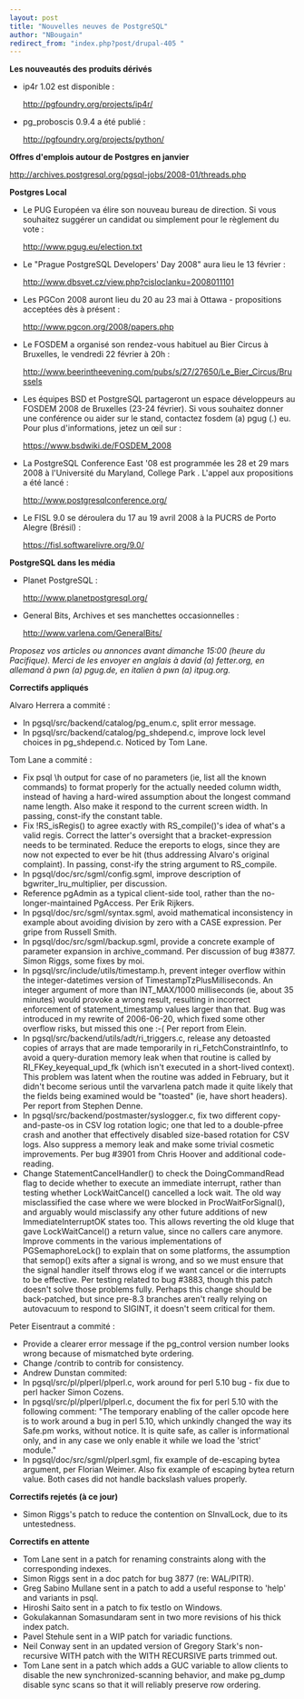 ```yaml
---
layout: post
title: "Nouvelles neuves de PostgreSQL"
author: "NBougain"
redirect_from: "index.php?post/drupal-405 "
---
```




<!--break-->

<p><strong>Les nouveautés des produits dérivés</strong></p>

<ul>

<li>ip4r 1.02 est disponible&nbsp;:

<a target="_blank" href="http://pgfoundry.org/projects/ip4r/">http://pgfoundry.org/projects/ip4r/</a></li>

<li>pg_proboscis 0.9.4 a été publié&nbsp;:

<a target="_blank" href="http://pgfoundry.org/projects/python/">http://pgfoundry.org/projects/python/</a></li>

</ul>

<p><strong>Offres d'emplois autour de Postgres en janvier</strong></p>

<p><a target="_blank" href="http://archives.postgresql.org/pgsql-jobs/2008-01/threads.php">http://archives.postgresql.org/pgsql-jobs/2008-01/threads.php</a></p>

<p><strong>Postgres Local</strong></p>

<ul>

<li>Le PUG Européen va élire son nouveau bureau de direction. Si vous souhaitez suggérer un candidat ou simplement pour le règlement du vote&nbsp;:

<a target="_blank" href="http://www.pgug.eu/election.txt">http://www.pgug.eu/election.txt</a></li>

<li>Le "Prague PostgreSQL Developers' Day 2008" aura lieu le 13 février&nbsp;:

<a target="_blank" href="http://www.dbsvet.cz/view.php?cisloclanku=2008011101">http://www.dbsvet.cz/view.php?cisloclanku=2008011101</a></li>

<li>Les PGCon 2008 auront lieu du 20 au 23 mai à Ottawa - propositions acceptées dès à présent&nbsp;:

<a target="_blank" href="http://www.pgcon.org/2008/papers.php">http://www.pgcon.org/2008/papers.php</a></li>

<li>Le FOSDEM a organisé son rendez-vous habituel au Bier Circus à Bruxelles, le vendredi 22 février à 20h&nbsp;:

<a target="_blank" href="http://www.beerintheevening.com/pubs/s/27/27650/Le_Bier_Circus/Brussels">http://www.beerintheevening.com/pubs/s/27/27650/Le_Bier_Circus/Brussels</a></li>

<li>Les équipes BSD et PostgreSQL partageront un espace développeurs au FOSDEM 2008 de Bruxelles (23-24 février). Si vous souhaitez donner une conférence ou aider sur le stand, contactez fosdem (a) pgug (.) eu. Pour plus d'informations, jetez un œil sur&nbsp;:

<a target="_blank" href="https://www.bsdwiki.de/FOSDEM_2008">https://www.bsdwiki.de/FOSDEM_2008</a></li>

<li>La PostgreSQL Conference East '08 est programmée les 28 et 29 mars 2008 à l'Université du Maryland, College Park&nbsp;. L'appel aux propositions a été lancé&nbsp;:

<a target="_blank" href="http://www.postgresqlconference.org/">http://www.postgresqlconference.org/</a></li>

<li>Le FISL 9.0 se déroulera du 17 au 19 avril 2008 à la PUCRS de Porto Alegre (Brésil)&nbsp;:

<a target="_blank" href="https://fisl.softwarelivre.org/9.0/">https://fisl.softwarelivre.org/9.0/</a></li>

</ul>

<p><strong>PostgreSQL dans les média</strong></p>

<ul>

<li>Planet PostgreSQL&nbsp;:

<a target="_blank" href="http://www.planetpostgresql.org/">http://www.planetpostgresql.org/</a></li>

<li>General Bits, Archives et ses manchettes occasionnelles&nbsp;:

<a target="_blank" href="http://www.varlena.com/GeneralBits/">http://www.varlena.com/GeneralBits/</a></li>

</ul>

<p><em>Proposez vos articles ou annonces avant dimanche 15:00 (heure du Pacifique). Merci de les envoyer en anglais à david (a) fetter.org, en allemand à pwn (a) pgug.de, en italien à pwn (a) itpug.org.</em></p>

<p><strong>Correctifs appliqués</strong></p>

<p>Alvaro Herrera a commité&nbsp;:</p>

<ul>

<li>In pgsql/src/backend/catalog/pg_enum.c, split error message.</li>

<li>In pgsql/src/backend/catalog/pg_shdepend.c, improve lock level choices in pg_shdepend.c. Noticed by Tom Lane.</li>

</ul>

<p>Tom Lane a commité&nbsp;:</p>

<ul>

<li>Fix psql \h output for case of no parameters (ie, list all the known commands) to format properly for the actually needed column width, instead of having a hard-wired assumption about the longest command name length. Also make it respond to the current screen width. In passing, const-ify the constant table.</li>

<li>Fix !RS_isRegis() to agree exactly with RS_compile()'s idea of what's a valid regis. Correct the latter's oversight that a bracket-expression needs to be terminated. Reduce the ereports to elogs, since they are now not expected to ever be hit (thus addressing Alvaro's original complaint). In passing, const-ify the string argument to RS_compile.</li>

<li>In pgsql/doc/src/sgml/config.sgml, improve description of bgwriter_lru_multiplier, per discussion.</li>

<li>Reference pgAdmin as a typical client-side tool, rather than the no-longer-maintained PgAccess. Per Erik Rijkers.</li>

<li>In pgsql/doc/src/sgml/syntax.sgml, avoid mathematical inconsistency in example about avoiding division by zero with a CASE expression. Per gripe from Russell Smith.</li>

<li>In pgsql/doc/src/sgml/backup.sgml, provide a concrete example of parameter expansion in archive_command. Per discussion of bug #3877. Simon Riggs, some fixes by moi.</li>

<li>In pgsql/src/include/utils/timestamp.h, prevent integer overflow within the integer-datetimes version of TimestampTzPlusMilliseconds. An integer argument of more than INT_MAX/1000 milliseconds (ie, about 35 minutes) would provoke a wrong result, resulting in incorrect enforcement of statement_timestamp values larger than that. Bug was introduced in my rewrite of 2006-06-20, which fixed some other overflow risks, but missed this one :-( Per report from Elein.</li>

<li>In pgsql/src/backend/utils/adt/ri_triggers.c, release any detoasted copies of arrays that are made temporarily in ri_FetchConstraintInfo, to avoid a query-duration memory leak when that routine is called by RI_FKey_keyequal_upd_fk (which isn't executed in a short-lived context). This problem was latent when the routine was added in February, but it didn't become serious until the varvarlena patch made it quite likely that the fields being examined would be "toasted" (ie, have short headers). Per report from Stephen Denne.</li>

<li>In pgsql/src/backend/postmaster/syslogger.c, fix two different copy-and-paste-os in CSV log rotation logic; one that led to a double-pfree crash and another that effectively disabled size-based rotation for CSV logs. Also suppress a memory leak and make some trivial cosmetic improvements. Per bug #3901 from Chris Hoover and additional code-reading.</li>

<li>Change StatementCancelHandler() to check the DoingCommandRead flag to decide whether to execute an immediate interrupt, rather than testing whether LockWaitCancel() cancelled a lock wait. The old way misclassified the case where we were blocked in ProcWaitForSignal(), and arguably would misclassify any other future additions of new ImmediateInterruptOK states too. This allows reverting the old kluge that gave LockWaitCancel() a return value, since no callers care anymore. Improve comments in the various implementations of PGSemaphoreLock() to explain that on some platforms, the assumption that semop() exits after a signal is wrong, and so we must ensure that the signal handler itself throws elog if we want cancel or die interrupts to be effective. Per testing related to bug #3883, though this patch doesn't solve those problems fully. Perhaps this change should be back-patched, but since pre-8.3 branches aren't really relying on autovacuum to respond to SIGINT, it doesn't seem critical for them.</li>

</ul>

<p>Peter Eisentraut a commité&nbsp;:</p>

<ul>

<li>Provide a clearer error message if the pg_control version number looks wrong because of mismatched byte ordering.</li>

<li>Change /contrib to contrib for consistency.</li>

<li>Andrew Dunstan commited:</li>

<li>In pgsql/src/pl/plperl/plperl.c, work around for perl 5.10 bug - fix due to perl hacker Simon Cozens.</li>

<li>In pgsql/src/pl/plperl/plperl.c, document the fix for perl 5.10 with the following comment: "The temporary enabling of the caller opcode here is to work around a bug in perl 5.10, which unkindly changed the way its Safe.pm works, without notice. It is quite safe, as caller is informational only, and in any case we only enable it while we load the 'strict' module."</li>

<li>In pgsql/doc/src/sgml/plperl.sgml, fix example of de-escaping bytea argument, per Florian Weimer. Also fix example of escaping bytea return value. Both cases did not handle backslash values properly.</li>

</ul>

<p><strong>Correctifs rejetés (à ce jour)</strong></p>

<ul>

<li>Simon Riggs's patch to reduce the contention on SInvalLock, due to its untestedness.</li>

</ul>

<p><strong>Correctifs en attente</strong></p>

<ul>

<li>Tom Lane sent in a patch for renaming constraints along with the corresponding indexes.</li>

<li>Simon Riggs sent in a doc patch for bug 3877 (re: WAL/PITR).</li>

<li>Greg Sabino Mullane sent in a patch to add a useful response to 'help' and variants in psql.</li>

<li>Hiroshi Saito sent in a patch to fix testlo on Windows.</li>

<li>Gokulakannan Somasundaram sent in two more revisions of his thick index patch.</li>

<li>Pavel Stehule sent in a WIP patch for variadic functions.</li>

<li>Neil Conway sent in an updated version of Gregory Stark's non-recursive WITH patch with the WITH RECURSIVE parts trimmed out.</li>

<li>Tom Lane sent in a patch which adds a GUC variable to allow clients to disable the new synchronized-scanning behavior, and make pg_dump disable sync scans so that it will reliably preserve row ordering.</li>

</ul>